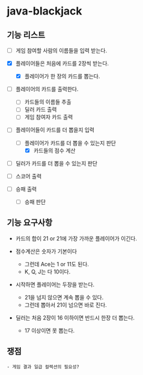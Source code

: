 # java-blackjack

## 기능 리스트

- [ ] 게임 참여할 사람의 이름들을 입력 받는다.

- [x] 플레이어들은 처음에 카드를 2장씩 받는다.
    - [x] 플레이어가 한 장의 카드를 뽑는다.

- [ ] 플레이어의 카드를 출력한다.
    - [ ] 카드들의 이름들 추출
    - [ ] 딜러 카드 출력
    - [ ] 게임 참여자 카드 출력
    
- [ ] 플레이어들이 카드를 더 뽑을지 입력
    - [ ] 플레이어가 카드를 더 뽑을 수 있는지 판단
        - [x] 카드들의 점수 계산

- [ ] 딜러가 카드를 더 뽑을 수 있는지 판단

- [ ] 스코어 출력
     
- [ ] 승패 출력
    - [ ] 승패 판단

## 기능 요구사항

- 카드의 합이 21 or 21에 가장 가까운 플레이어가 이긴다.

- 점수계산은 숫자가 기본이다
    - 그런데 Ace는 1 or 11도 된다.
    - K, Q, J는 다 10이다.

- 시작하면 플레이어는 두장을 받는다.
    - 21을 넘지 않으면 계속 뽑을 수 있다.
    - 그런데 뽑아서 21이 넘으면 바로 진다.

- 딜러는 처음 2장이 16 이하이면 반드시 한장 더 뽑는다.
    - 17 이상이면 못 뽑는다.
    
## 쟁점
    - 게임 결과 일급 컬렉션의 필요성?